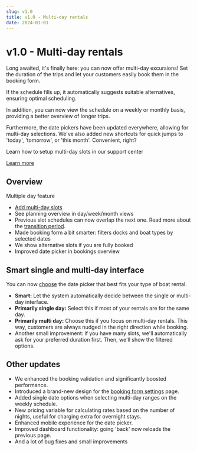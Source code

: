 ```yaml
---
slug: v1.0
title: v1.0 - Multi-day rentals
date: 2024-01-01
---
```


# v1.0 - Multi-day rentals

Long awaited, it's finally here: you can now offer multi-day excursions! Set the duration of the trips and let your customers easily book them in the booking form.

If the schedule fills up, it automatically suggests suitable alternatives, ensuring optimal scheduling.

In addition, you can now view the schedule on a weekly or monthly basis, providing a better overview of longer trips.

Furthermore, the date pickers have been updated everywhere, allowing for multi-day selections. We've also added new shortcuts for quick jumps to 'today', 'tomorrow', or 'this month'. Convenient, right?

Learn how to setup multi-day slots in our support center

[Learn more](https://support.letsbook.app/article/131-schedules-setup-slot-schedule)

## Overview

Multiple day feature

- [Add multi-day slots](https://dashboard.letsbook.app/schedules/slot/add)
- See planning overview in day/week/month views
- Previous slot schedules can now overlap the next one. Read more about the [transition period](https://support.letsbook.app/article/112-about-rental-settings#Transition-Period-M00rN).
- Made booking form a bit smarter: filters docks and boat types by selected dates
- We show alternative slots if you are fully booked
- Improved date picker in bookings overview

## Smart single and multi-day interface

You can now [choose](https://dashboard.letsbook.app/booking-form) the date picker that best fits your type of boat rental.

- **Smart:** Let the system automatically decide between the single or multi-day interface.
- **Primarily single day:** Select this if most of your rentals are for the same day.
- **Primarily multi day:** Choose this if you focus on multi-day rentals. This way, customers are always nudged in the right direction while booking.
- Another small improvement: if you have many slots, we'll automatically ask for your preferred duration first. Then, we'll show the filtered options.

## Other updates

- We enhanced the booking validation and significantly boosted performance.
- Introduced a brand-new design for the [booking form settings](https://dashboard.letsbook.app/booking-form) page.
- Added single date options when selecting multi-day ranges on the weekly schedule.
- New pricing variable for calculating rates based on the number of nights, useful for charging extra for overnight stays.
- Enhanced mobile experience for the date picker.
- Improved dashboard functionality: going 'back' now reloads the previous page.
- And a lot of bug fixes and small improvements